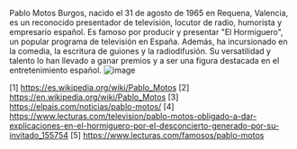 Pablo Motos Burgos, nacido el 31 de agosto de 1965 en Requena, Valencia, es un reconocido presentador de televisión, locutor de radio, humorista y empresario español. Es famoso por producir y presentar "El Hormiguero", un popular programa de televisión en España. Además, ha incursionado en la comedia, la escritura de guiones y la radiodifusión. Su versatilidad y talento lo han llevado a ganar premios y a ser una figura destacada en el entretenimiento español.
![image](https://github.com/pabcampr/pmotos/assets/8313350/df869b85-2c93-4ce8-985c-59c98422982e)


[1] https://es.wikipedia.org/wiki/Pablo_Motos
[2] https://en.wikipedia.org/wiki/Pablo_Motos
[3] https://elpais.com/noticias/pablo-motos/
[4] https://www.lecturas.com/television/pablo-motos-obligado-a-dar-explicaciones-en-el-hormiguero-por-el-desconcierto-generado-por-su-invitado_155754
[5] https://www.lecturas.com/famosos/pablo-motos
